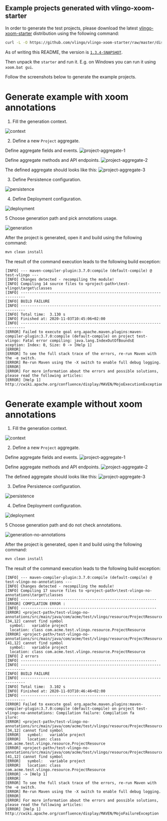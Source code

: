 Example projects generated with vlingo-xoom-starter
-------------------

In order to generate the test projects, please download the latest 
[vlingo-xoom-starter][xoom-starter] distribution using the following command:

```bash
curl -L -O https://github.com/vlingo/vlingo-xoom-starter/raw/master/dist/starter.zip
```

As of writing this README, the version is [`1.3.4-SNAPSHOT`][xoom-starter-1.3.4].

Then unpack the `starter` and run it. E.g. on Windows you can run it using `xoom.bat gui`.

Follow the screenshots below to generate the example projects.

[xoom-starter]: https://github.com/vlingo/vlingo-xoom-starter
[xoom-starter-1.3.4]: https://github.com/vlingo/vlingo-xoom-starter/tree/61eea3dd759d18e0038089dd1b25fa7db36362b8

# Generate example with xoom annotations

1. Fill the generation context.
  
  ![context](.assets/context.jpg)


2. Define a new `Project` aggregate.
  
  Define aggregate fields and events.
  ![project-aggregate-1](.assets/aggregate-1.jpg)
  
  Define aggregate methods and API endpoints.
  ![project-aggregate-2](.assets/aggregate-2.jpg)

  The defined aggregate should looks like this:
  ![project-aggregate-3](.assets/aggregate-3.jpg)

3. Define Persistence configuration.
  
  ![persistence](.assets/persistence.jpg)
  
4. Define Deployment configuration.
  
  ![deployment](.assets/deployment.jpg)


5 Choose generation path and pick annotations usage.
  
  ![generation](.assets/generation.jpg)

After the project is generated, open it and build using the following command:

```bash
mvn clean install
```

The result of the command execution leads to the following build exception:

```
[INFO] --- maven-compiler-plugin:3.7.0:compile (default-compile) @ test-vlingo ---
[INFO] Changes detected - recompiling the module!
[INFO] Compiling 14 source files to <project-path>\test-vlingo\target\classes
[INFO] ------------------------------------------------------------------------
[INFO] BUILD FAILURE
[INFO] ------------------------------------------------------------------------
[INFO] Total time:  3.130 s
[INFO] Finished at: 2020-11-03T10:45:06+02:00
[INFO] ------------------------------------------------------------------------
[ERROR] Failed to execute goal org.apache.maven.plugins:maven-compiler-plugin:3.7.0:compile (default-compile) on project test-vlingo: Fatal error compiling: java.lang.IndexOutOfBoundsE
xception: Index: 0, Size: 0 -> [Help 1]
[ERROR]
[ERROR] To see the full stack trace of the errors, re-run Maven with the -e switch.
[ERROR] Re-run Maven using the -X switch to enable full debug logging.
[ERROR]
[ERROR] For more information about the errors and possible solutions, please read the following articles:
[ERROR] [Help 1] http://cwiki.apache.org/confluence/display/MAVEN/MojoExecutionException
```


# Generate example without xoom annotations

1. Fill the generation context.
  
  ![context](.assets/context.jpg)


2. Define a new `Project` aggregate.
  
  Define aggregate fields and events.
  ![project-aggregate-1](.assets/aggregate-1.jpg)
  
  Define aggregate methods and API endpoints.
  ![project-aggregate-2](.assets/aggregate-2.jpg)

  The defined aggregate should looks like this:
  ![project-aggregate-3](.assets/aggregate-3.jpg)

3. Define Persistence configuration.
  
  ![persistence](.assets/persistence.jpg)
  
4. Define Deployment configuration.
  
  ![deployment](.assets/deployment.jpg)


5 Choose generation path and do not check annotations.
  
  ![generation-no-annotations](.assets/generation-no-annotations.jpg)

After the project is generated, open it and build using the following command:

```bash
mvn clean install
```

The result of the command execution leads to the following build exception:

```
[INFO] --- maven-compiler-plugin:3.7.0:compile (default-compile) @ test-vlingo-no-annotations ---
[INFO] Changes detected - recompiling the module!
[INFO] Compiling 17 source files to <project-path>\test-vlingo-no-annotations\target\classes
[INFO] -------------------------------------------------------------
[ERROR] COMPILATION ERROR :
[INFO] -------------------------------------------------------------
[ERROR] <project-path>/test-vlingo-no-annotations/src/main/java/com/acme/test/vlingo/resource/ProjectResource.java:[34,12] cannot find symbol
  symbol:   variable project
  location: class com.acme.test.vlingo.resource.ProjectResource
[ERROR] <project-path>/test-vlingo-no-annotations/src/main/java/com/acme/test/vlingo/resource/ProjectResource.java:[41,12] cannot find symbol
  symbol:   variable project
  location: class com.acme.test.vlingo.resource.ProjectResource
[INFO] 2 errors
[INFO] -------------------------------------------------------------
[INFO] ------------------------------------------------------------------------
[INFO] BUILD FAILURE
[INFO] ------------------------------------------------------------------------
[INFO] Total time:  3.102 s
[INFO] Finished at: 2020-11-03T10:46:46+02:00
[INFO] ------------------------------------------------------------------------
[ERROR] Failed to execute goal org.apache.maven.plugins:maven-compiler-plugin:3.7.0:compile (default-compile) on project test-vlingo-no-annotations: Compilation failure: Compilation fa
ilure:
[ERROR] <project-path>/test-vlingo-no-annotations/src/main/java/com/acme/test/vlingo/resource/ProjectResource.java:[34,12] cannot find symbol
[ERROR]   symbol:   variable project
[ERROR]   location: class com.acme.test.vlingo.resource.ProjectResource
[ERROR] <project-path>/test-vlingo-no-annotations/src/main/java/com/acme/test/vlingo/resource/ProjectResource.java:[41,12] cannot find symbol
[ERROR]   symbol:   variable project
[ERROR]   location: class com.acme.test.vlingo.resource.ProjectResource
[ERROR] -> [Help 1]
[ERROR]
[ERROR] To see the full stack trace of the errors, re-run Maven with the -e switch.
[ERROR] Re-run Maven using the -X switch to enable full debug logging.
[ERROR]
[ERROR] For more information about the errors and possible solutions, please read the following articles:
[ERROR] [Help 1] http://cwiki.apache.org/confluence/display/MAVEN/MojoFailureException
```
